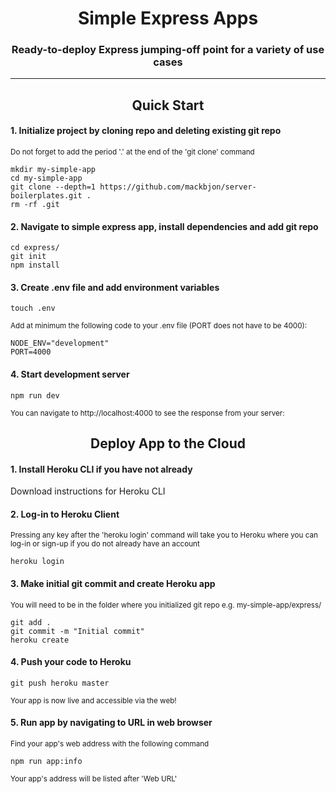<div align="center">
  <h1>Simple Express Apps</h1>
  <p><h3 align="center">Ready-to-deploy Express jumping-off point for a variety of use cases</h3></p>
</div>

<hr>

<div align="center">
  <h2>Quick Start</h2>
</div>

#### 1. Initialize project by cloning repo and deleting existing git repo

<sub> Do not forget to add the period '.' at the end of the 'git clone' command </sub>

```
mkdir my-simple-app
cd my-simple-app
git clone --depth=1 https://github.com/mackbjon/server-boilerplates.git .
rm -rf .git
```

#### 2. Navigate to simple express app, install dependencies and add git repo

```
cd express/
git init
npm install
```

#### 3. Create .env file and add environment variables

```
touch .env
```

<sub> Add at minimum the following code to your .env file (PORT does not have to be 4000): </sub>

```
NODE_ENV="development"
PORT=4000
```

#### 4. Start development server

```
npm run dev
```

<sub> You can navigate to http://localhost:4000 to see the response from your server: </sub>

<div align="center">
  <h2>Deploy App to the Cloud</h2>
</div>

#### 1. Install Heroku CLI if you have not already

Download instructions for Heroku CLI

#### 2. Log-in to Heroku Client

<sub> Pressing any key after the 'heroku login' command will take you to Heroku where you can log-in or sign-up if you do not already have an account </sub>

```
heroku login
```

#### 3. Make initial git commit and create Heroku app

<sub> You will need to be in the folder where you initialized git repo e.g. my-simple-app/express/ </sub>

```
git add .
git commit -m "Initial commit"
heroku create
```

#### 4. Push your code to Heroku

```
git push heroku master
```

<sub> Your app is now live and accessible via the web! </sub>

#### 5. Run app by navigating to URL in web browser

<sub> Find your app's web address with the following command </sub>

```
npm run app:info
```

<sub> Your app's address will be listed after 'Web URL' </sub>
